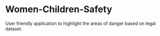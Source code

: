# Women-Children-Safety
User friendly application to highlight the areas of danger based on legal dataset.
